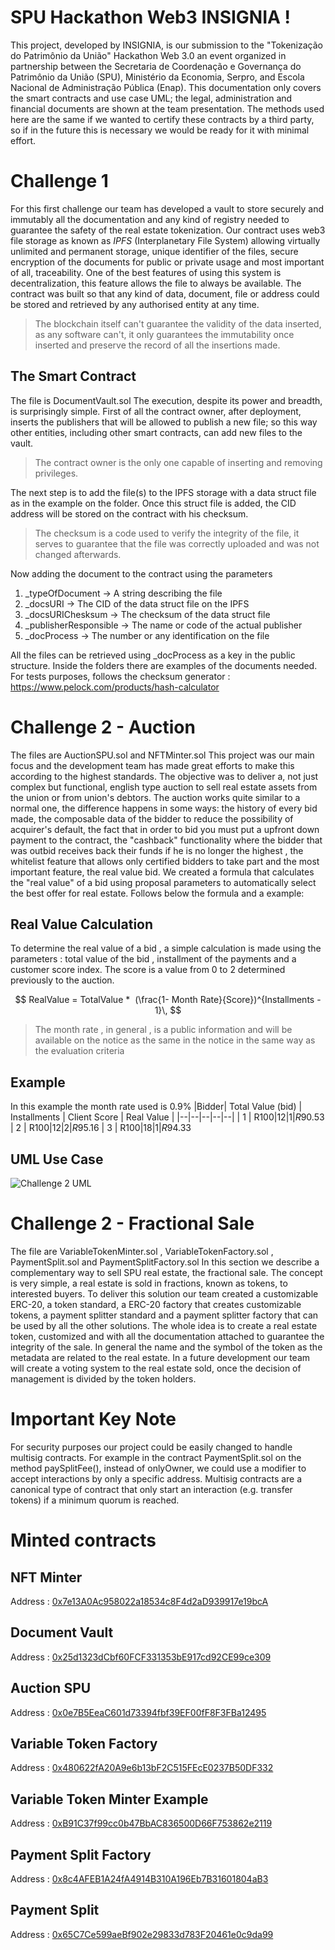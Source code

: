 # SPU Hackathon Web3 INSIGNIA !

This project, developed by INSIGNIA, is our submission to the "Tokenização do Patrimônio da União" Hackathon Web 3.0 an event organized in partnership between the Secretaria de Coordenação e Governança do Patrimônio da União (SPU), Ministério da Economia, Serpro, and Escola Nacional de Administração Pública (Enap). This documentation only covers the smart contracts and use case UML; the legal, administration and financial documents are shown at the team presentation.
The methods used here are the same if we wanted to certify these contracts by a third party, so if in the future this is necessary we would be ready for it with minimal effort.

# Challenge 1

For this first challenge our team has developed a vault to store securely and immutably all the documentation and any kind of registry needed to guarantee the safety of the real estate tokenization. Our contract uses web3 file storage as known as *IPFS* (Interplanetary File System) allowing virtually unlimited and permanent storage, unique identifier of the files, secure encryption of the documents for public or private usage and most important of all, traceability. 
One of the best features of using this system is decentralization, this feature allows the file to always be available. The contract was built so that any kind of data, document, file or address could be stored and retrieved by any authorised entity at any time.
>The blockchain itself can't guarantee the validity of the data inserted, as any software can't, it only guarantees the immutability once inserted and preserve the record of all the insertions made.

## The Smart Contract 

The file is DocumentVault.sol 
The execution, despite its power and breadth, is surprisingly simple. First of all the contract owner, after deployment, inserts the publishers that will be allowed to publish a new file; 
so this way other entities, including other smart contracts, can add new files to the vault.
>The contract owner is the only one capable of inserting and removing privileges.

The next step is to add the file(s) to the IPFS storage with a data struct file as in the example on the folder. Once this struct file is added, the CID address will be stored on the contract with his checksum.
>The checksum is a code used to verify the integrity of the file, it serves to guarantee that the file was correctly uploaded and was not changed afterwards.

Now adding the document to the contract using the parameters 

 1. _typeOfDocument -> A string describing the file
 2. _docsURI -> The CID of the data struct file on the IPFS
 3. _docsURIChesksum -> The checksum of the data struct file
 4. _publisherResponsible -> The name or code of the actual publisher
 5. _docProcess -> The number or any identification on the file

All the files can be retrieved using _docProcess as a key in the public structure.
Inside the folders there are examples of the documents needed.
For tests purposes, follows the checksum generator :
https://www.pelock.com/products/hash-calculator

 
# Challenge 2 - Auction

The files are AuctionSPU.sol and NFTMinter.sol
This project was our main focus and the development team has made great efforts to make this according to the highest standards. The objective was to deliver a, not just complex but functional, english type auction to sell real estate assets from the union or from union's debtors. The auction works quite similar to a normal one, the difference happens in some ways: the history of every bid made, the composable data of the bidder to reduce the possibility of acquirer's default, the fact that in order to bid you must put a upfront down payment to the contract, the "cashback" functionality where the bidder that was outbid receives back their funds if he is no longer the highest , the whitelist feature that allows only certified bidders to take part and the most important feature, the real value bid. We created a formula that calculates the "real value" of a bid using proposal parameters to automatically select the best offer for real estate. Follows below the formula and a example:

## Real Value Calculation 

To determine the real value of a bid , a simple calculation is made using the parameters : total value of the bid , installment of the payments and a customer score index. The score is a value from 0 to 2 determined previously to the auction.

$$
RealValue = TotalValue *  (\frac{1- Month Rate}{Score})^{Installments - 1}\,
$$

> The month rate , in general , is a public information and will be available on the notice as the same in the notice in the same way as the evaluation criteria 
>
## Example
In this example the month rate used is 0.9%
|Bidder| Total Value (bid) | Installments | Client Score | Real Value |
|--|--|--|--|--|
| 1 | R$100 | 12 | 1 | R$90.53 
| 2 | R$100 | 12 | 2 | R$95.16 
| 3 | R$100 | 18 | 1 | R$94.33 


## UML Use Case
![Challenge 2 UML](https://ipfs.io/ipfs/Qma1vAAdHmYQx5qZT3Hy9YBUdRiLKwpWd1mUDY2duFXsxj?filename=UML%20Use%20Case%20Challenge%202.png)


# Challenge 2 - Fractional Sale
The file are VariableTokenMinter.sol , VariableTokenFactory.sol , PaymentSplit.sol and PaymentSplitFactory.sol
In this section we describe a complementary way to sell SPU real estate, the fractional sale. 
The concept is very simple, a real estate is sold in fractions, known as tokens, to interested buyers. To deliver this solution our team created a customizable ERC-20, a token standard, a ERC-20 factory that creates customizable tokens, a payment splitter standard and a payment splitter factory that can be used by all the other solutions.
The whole idea is to create a real estate token, customized and with all the documentation attached to guarantee the integrity of the sale. In general the name and the symbol of the token as the metadata are related to the real estate.
In a future development our team will create a voting system to the real estate sold, once the decision of management is divided by the token holders.

# Important Key Note
For security purposes our project could be easily changed to handle multisig contracts. For example in the contract PaymentSplit.sol on the method paySplitFee(), instead of onlyOwner, we could use a modifier to accept interactions by only a specific address.
Multisig contracts are a canonical type of contract that only start an interaction (e.g. transfer tokens) if a minimum quorum is reached.

# Minted contracts

## NFT Minter
Address : [0x7e13A0Ac958022a18534c8F4d2aD939917e19bcA](https://explorer.celo.org/alfajores/address/0x7e13A0Ac958022a18534c8F4d2aD939917e19bcA)

## Document Vault
Address : [0x25d1323dCbf60FCF331353bE917cd92CE99ce309](https://explorer.celo.org/alfajores/address/0x25d1323dCbf60FCF331353bE917cd92CE99ce309)

## Auction SPU
Address : [0x0e7B5EeaC601d73394fbf39EF00fF8F3FBa12495](https://explorer.celo.org/alfajores/address/0x0e7B5EeaC601d73394fbf39EF00fF8F3FBa12495)

## Variable Token Factory
Address : [0x480622fA20A9e6b13bF2C515FEcE0237B50DF332](https://explorer.celo.org/alfajores/address/0x480622fA20A9e6b13bF2C515FEcE0237B50DF332)

## Variable Token Minter Example
Address : [0xB91C37f99cc0b47BbAC836500D66F753862e2119](https://explorer.celo.org/alfajores/address/0xB91C37f99cc0b47BbAC836500D66F753862e2119)

## Payment Split Factory
Address : [0x8c4AFEB1A24fA4914B310A196Eb7B31601804aB3](https://explorer.celo.org/alfajores/address/0x8c4AFEB1A24fA4914B310A196Eb7B31601804aB3)

## Payment Split 
Address : [0x65C7Ce599aeBf902e29833d783F20461e0c9da99](https://explorer.celo.org/alfajores/address/0x65C7Ce599aeBf902e29833d783F20461e0c9da99)